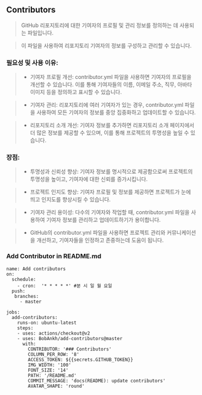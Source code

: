 ## Contributors
> GitHub 리포지토리에 대한 기여자의 프로필 및 관리 정보를 정의하는 데 사용되는 파일입니다.

> 이 파일을 사용하여 리포지토리 기여자의 정보를 구성하고 관리할 수 있습니다. 


### 필요성 및 사용 이유:
> * 기여자 프로필 개선: contributor.yml 파일을 사용하면 기여자의 프로필을 개선할 수 있습니다. 이를 통해 기여자들의 이름, 이메일 주소, 직무, 아바타 이미지 등을 정의하고 표시할 수 있습니다.

> * 기여자 관리: 리포지토리에 여러 기여자가 있는 경우, contributor.yml 파일을 사용하여 모든 기여자의 정보를 중앙 집중화하고 업데이트할 수 있습니다.

> * 리포지토리 소개 개선: 기여자 정보를 추가하면 리포지토리 소개 페이지에서 더 많은 정보를 제공할 수 있으며, 이를 통해 프로젝트의 투명성을 높일 수 있습니다.


### 장점:
> * 투명성과 신뢰성 향상: 기여자 정보를 명시적으로 제공함으로써 프로젝트의 투명성을 높이고, 기여자에 대한 신뢰를 증가시킵니다.

> * 프로젝트 인지도 향상: 기여자 프로필 및 정보를 제공하면 프로젝트가 눈에 띄고 인지도를 향상시킬 수 있습니다.

> * 기여자 관리 용이성: 다수의 기여자와 작업할 때, contributor.yml 파일을 사용하여 기여자 정보를 관리하고 업데이트하기가 용이합니다.

> * GitHub의 contributor.yml 파일을 사용하면 프로젝트 관리와 커뮤니케이션을 개선하고, 기여자들을 인정하고 존중하는데 도움이 됩니다.

### Add Contributor in README.md 
```
name: Add contributors
on:
  schedule:
    - cron:  '* * * * *' #분 시 일 월 요일
  push:
   branches:
     - master

jobs:
  add-contributors:
    runs-on: ubuntu-latest
    steps:
    - uses: actions/checkout@v2
    - uses: BobAnkh/add-contributors@master
      with:
        CONTRIBUTOR: '### Contributors'
        COLUMN_PER_ROW: '8'
        ACCESS_TOKEN: ${{secrets.GITHUB_TOKEN}}
        IMG_WIDTH: '100'
        FONT_SIZE: '14'
        PATH: '/README.md'
        COMMIT_MESSAGE: 'docs(README): update contributors'
        AVATAR_SHAPE: 'round'
```
